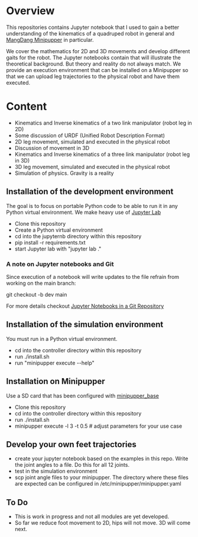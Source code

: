 # Overview

This repositories contains Jupyter notebook that I used to gain a better understanding of the kinematics of a quadruped robot in general and <a href="https://github.com/mangdangroboticsclub/QuadrupedRobot">MangDang Minipupper</a> in particular.

We cover the mathematics for 2D and 3D movements and develop different gaits for the robot. The Jupyter notebooks contain that will illustrate the theoretical background. But theory and reality do not always match. We provide an execution environment that can be installed on a Minipupper so that we can upload leg trajectories to the physical robot and have them executed.

# Content

- Kinematics and Inverse kinematics of a two link manipulator (robot leg in 2D)
- Some discussion of URDF (Unified Robot Description Format)
- 2D leg movement, simulated and executed in the physical robot
- Discussion of movement in 3D
- Kinematics and Inverse kinematics of a three link manipulator (robot leg in 3D)
- 3D leg movement, simulated and executed in the physical robot
- Simulation of physics. Gravity is a reality

## Installation of the development environment

The goal is to focus on portable Python code to be able to run it in any Python virtual environment. We make heavy use of <a href="https://blog.jupyter.org/jupyterlab-is-ready-for-users-5a6f039b8906">Jupyter Lab</a>

- Clone this repository
- Create a Python virtual environment
- cd into the jupyternb directory within this repository
- pip install -r requirements.txt
- start Jupyter lab with "jupyter lab ."

### A note on Jupyter notebooks and Git

Since execution of a notebook will write updates to the file refrain from working on the main branch:

git checkout -b dev main

For more details checkout <a href="https://mg.readthedocs.io/git-jupyter.html">Jupyter Notebooks in a Git Repository</a>

## Installation of the simulation environment

You must run in a Python virtual environment.

- cd into the controller directory within this repository
- run ./install.sh
- run "minipupper execute --help"

## Installation on Minipupper

Use a SD card that has been configured with  <a href="https://github.com/hdumcke/minipupper_base">minipupper_base</a>

- Clone this repository
- cd into the controller directory within this repository
- run ./install.sh
- minipupper execute -l 3 -t 0.5 # adjust parameters for your use case

## Develop your own feet trajectories

- create your jupyter notebook based on the examples in this repo. Write the joint angles to a file. Do this for all 12 joints.
- test in the simulation environment
- scp joint angle files to your minipupper. The directory where these files are expected can be configured in /etc/minipupper/minipupper.yaml

## To Do

- This is work in progress and not all modules are yet developed.
- So far we reduce foot movement to 2D, hips will not move. 3D will come next.

